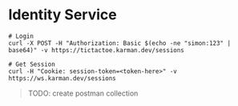 # Identity Service

```
# Login
curl -X POST -H "Authorization: Basic $(echo -ne "simon:123" | base64)" -v https://tictactoe.karman.dev/sessions

# Get Session
curl -H "Cookie: session-token=<token-here>" -v https://ws.karman.dev/sessions
```

> TODO: create postman collection
